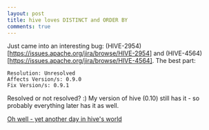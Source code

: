 ```yaml
---
layout: post
title: hive loves DISTINCT and ORDER BY 
comments: true
---
```


Just came into an interesting bug: (HIVE-2954)[https://issues.apache.org/jira/browse/HIVE-2954] and (HIVE-4564)[https://issues.apache.org/jira/browse/HIVE-4564].
The best part:

```
Resolution: Unresolved
Affects Version/s: 0.9.0
Fix Version/s: 0.9.1
```

Resolved or not resolved? :) 
My version of hive (0.10) still has it - so probably everything later has it as well.

[Oh well - yet another day in hive's world](https://www.youtube.com/watch?v=Qt2mbGP6vFI)

